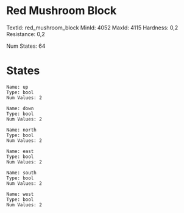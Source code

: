 # Red Mushroom Block
TextId: red_mushroom_block
MinId: 4052
MaxId: 4115
Hardness: 0,2
Resistance: 0,2

Num States: 64
# States
```
Name: up
Type: bool
Num Values: 2

Name: down
Type: bool
Num Values: 2

Name: north
Type: bool
Num Values: 2

Name: east
Type: bool
Num Values: 2

Name: south
Type: bool
Num Values: 2

Name: west
Type: bool
Num Values: 2
```